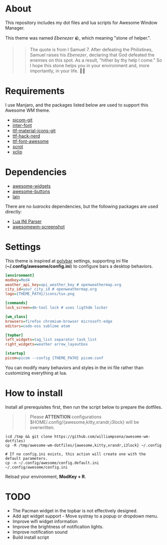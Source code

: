 # About

This repository includes my dot files and lua scripts for Awesome Window Manager.

This theme was named *Ebenezer* 🪨, which meaning "stone of helper.".

>> The quote is from I Samuel 7. After defeating the Philistines, Samuel raises his *Ebenezer*, declaring that God defeated the enemies on this spot. As a result, "hither by thy help I come."  So I hope this stone helps you in your environment and, more importantly, in your life. 🙏🏿


# Requirements

I use Manjaro, and the packages listed below are used to support this Awesome WM theme.

- [picom-git](https://aur.archlinux.org/packages/picom-git)
- [inter-font](https://archlinux.org/packages/extra/any/inter-font/)
- [ttf-material-icons-git](https://aur.archlinux.org/packages/ttf-material-icons-git)
- [ttf-hack-nerd](https://archlinux.org/packages/extra/any/ttf-hack-nerd/)
- [ttf-font-awesome](https://archlinux.org/packages/extra/any/ttf-font-awesome/)
- [scrot](https://archlinux.org/packages/extra/x86_64/scrot/)
- [xclip](https://archlinux.org/packages/extra/x86_64/xclip/)

# Dependencies

- [awesome-widgets](https://github.com/streetturtle/awesome-wm-widgets)
- [awesome-buttons](https://github.com/streetturtle/awesome-buttons)
- [lain](https://github.com/lcpz/lain)

There are no *luarocks* dependencies, but the following packages are used directly:

- [Lua INI Parser](https://github.com/Dynodzzo/Lua_INI_Parser)
- [awesomewm-screenshot](https://github.com/denisoster/awesomewm-screenshot)

# Settings

This theme is inspired at [polybar](https://github.com/polybar/polybar) settings, supporting ini file (**~/.config/awesome/config.ini**) to configure bars a desktop behaviors.


```ini
[environment]
modkey=Mod4
weather_api_key=api_weather_key # openweathermap.org
city_id=your_city_id # openweathermap.org
logo={THEME_PATH}/icons/tux.png

[commands]
lock_screen=dm-tool lock # uses ligthdm locker

[wm_class]
browsers=firefox chromium-browser microsoft-edge
editors=code-oss sublime atom

[topbar]
left_widgets=tag_list separator task_list
right_widgets=weather arrow_layoutbox

[startup]
picom=picom --config {THEME_PATH} picom.conf
```

You can modify many behaviors and styles in the ini file rather than customizing 
everything at lua.

# How to install

Install all prerequisites first, then run the script below to prepare the dotfiles.

>> Please **ATTENTION** configurations $HOME/.config/{awesome,kitty,xrandr,i3lock} will be overwritten.

```shell
(cd /tmp && git clone https://github.com/williampsena/awesome-wm-dotfiles)
cp -R /tmp/awesome-wm-dotfiles/{awesome,kitty,xrandr,i3lock} ~/.config

# If no config.ini exists, this action will create one with the default parameters.
cp -n ~/.config/awesome/config.default.ini ~/.config/awesome/config.ini
```

Reload your environment, **ModKey + R**.

# TODO

- The Pacman widget in the topbar is not effectively designed.
- Add apt widget support - Move systray to a popup or dropdown menu.
- Improve wifi widget information
- Improve the brightness of notification lights.
- Improve notification sound
- Build install script